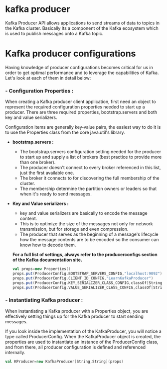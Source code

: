 # kafka producer
Kafka Producer API allows applications to send streams of data to topics in the Kafka cluster. Basically Its a component of the Kafka ecosystem which is used to publish messages onto a Kafka topic.

# Kafka producer configurations
Having knowledge of producer configurations becomes critical for us in order to get optimal performance and to leverage the capabilities of Kafka. Let's look at each of them in detail below:

### - Configuration Properties : 
When creating a Kafka producer client application, first need an object to represent the required configuration properties needed to start up a producer. There are three required properties, bootstrap.servers and both key and value serializers.

Configuration items are generally key‑value pairs, the easiest way to do it is to use the Properties class from the core java.util's library.

 - **bootstrap.servers :** 
	 - The bootstrap.servers configuration setting needed for the producer to start up and supply a list of brokers (best practice to provide more than one broker).
	 - The producer doesn't connect to every broker referenced in this list, just the first available one.
	 - The broker it connects to for discovering the full membership of the cluster.
	 - The membership  determine the partition owners or leaders so that when it's ready to send messages.
	 
 - **Key and Value serializers :**
	 - key and value serializers are basically to encode the message content.
	 - This is to optimize the size of the messages not only for network transmission, but for storage and even compression.
	 - The producer that serves as the beginning of a message's lifecycle how the message contents are to be encoded so the consumer can know how to decode them.

	**For a full list of settings, always refer to the producerconfigs section of the Kafka documentation site.**

	```scala
	val props=new Properties()
	props.put(ProducerConfig.BOOTSTRAP_SERVERS_CONFIG,"localhost:9092")
	props.put(ProducerConfig.CLIENT_ID_CONFIG,"LearnKafkaProducer")
	props.put(ProducerConfig.KEY_SERIALIZER_CLASS_CONFIG,classOf[StringSerializer].getName)
	props.put(ProducerConfig.VALUE_SERIALIZER_CLASS_CONFIG,classOf[StringSerializer].getName)
	```
	 

### - Instantiating Kafka producer :
When instantiating a Kafka producer with a Properties object, you are effectively setting things up for the Kafka producer to start sending messages.

If you look inside the implementation of the KafkaProducer, you will notice a type called ProducerConfig. When the KafkaProducer object is created, the properties are used to instantiate an instance of the ProducerConfig class, and from there, all producer configuration is defined and referenced internally.

```scala
val KProducer=new KafkaProducer[String,String](props)
```



<!--stackedit_data:
eyJoaXN0b3J5IjpbLTE5NTMxODgxNTYsLTE1ODk3ODY1MTgsNj
ExMDA5MzYzLDExNjg0OTgyMDIsNzUyMjQ5NzE1LC0yODg0MDY0
ODcsMTYxNzQ5NTc0NCwzNjI2MTk0ODEsMTYyNDM0MzA0MCwyMD
M1ODIxNTM0LC0xMjk4MTEyMzE0LC00NDUyMzA3MzAsLTk2OTk1
OTM2LC0xNjYwNTQ5MzY5LC0xNjM0NzUzNzE1LDExODU1NzcwNz
AsLTIwNTQ0ODY2ODEsLTQ3MDQ1MjYwOCw2NTA4OTgxOCwtMjA4
ODc0NjYxMl19
-->